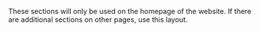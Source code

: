 These sections will only be used on the homepage of the website. If there are additional sections on other pages, use this layout.
